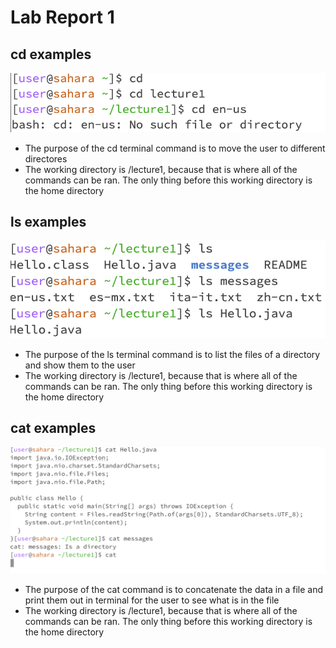 # Lab Report 1

## cd examples
![Image](cd.png)
* The purpose of the cd terminal command is to move the user to different directores
* The working directory is /lecture1, because that is where all of the commands can be ran. The only thing before this working directory is the home directory

## ls examples
![Image](ls.png)
* The purpose of the ls terminal command is to list the files of a directory and show them to the user
* The working directory is /lecture1, because that is where all of the commands can be ran. The only thing before this working directory is the home directory

## cat examples
![Image](cat.png)
* The purpose of the cat command is to concatenate the data in a file and print them out in terminal for the user to see what is in the file
* The working directory is /lecture1, because that is where all of the commands can be ran. The only thing before this working directory is the home directory
